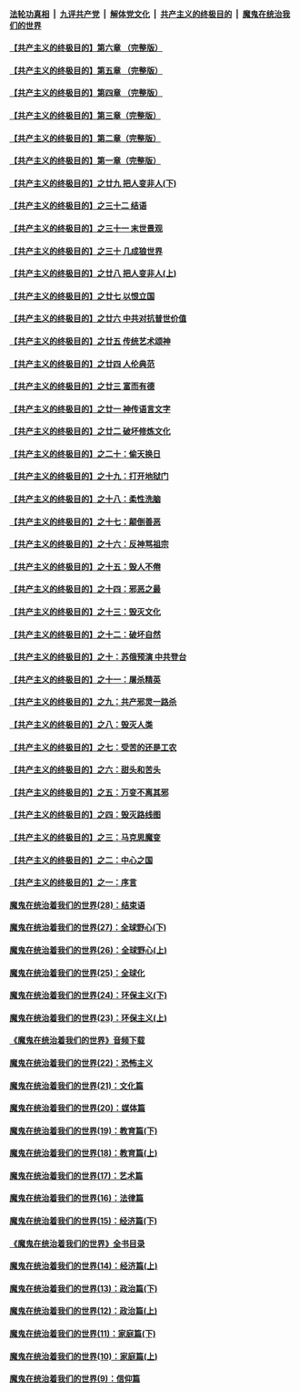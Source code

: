 ####  [法轮功真相](../../../../basic/blob/master/README.md?t=04231201) &nbsp;|&nbsp; [九评共产党](../../../../9ping.md/blob/master/README.md?t=04231201) &nbsp;|&nbsp; [解体党文化](../../../../jtdwh.md/blob/master/README.md?t=04231201)  &nbsp;|&nbsp; [共产主义的终极目的](../../../../gczydzjmd.md/blob/master/README.md?t=04231201) &nbsp;|&nbsp; [魔鬼在统治我们的世界](../../../../mgztzwmdsj.md/blob/master/README.md?t=04231201) 

#### [【共产主义的终极目的】第六章 （完整版）](../pages/nsc422/n11428913.md?t=04231201) 

#### [【共产主义的终极目的】第五章 （完整版）](../pages/nsc422/n11428912.md?t=04231201) 

#### [【共产主义的终极目的】第四章 （完整版）](../pages/nsc422/n11428907.md?t=04231201) 

#### [【共产主义的终极目的】第三章（完整版）](../pages/nsc422/n11428848.md?t=04231201) 

#### [【共产主义的终极目的】第二章（完整版）](../pages/nsc422/n11428831.md?t=04231201) 

#### [【共产主义的终极目的】第一章（完整版）](../pages/nsc422/n11417651.md?t=04231201) 

#### [【共产主义的终极目的】之廿九 把人变非人(下)](../pages/nsc422/n11344140.md?t=04231201) 

#### [【共产主义的终极目的】之三十二 结语](../pages/nsc422/n11360535.md?t=04231201) 

#### [【共产主义的终极目的】之三十一 末世景观](../pages/nsc422/n11351129.md?t=04231201) 

#### [【共产主义的终极目的】之三十 几成狼世界](../pages/nsc422/n11348280.md?t=04231201) 

#### [【共产主义的终极目的】之廿八 把人变非人(上)](../pages/nsc422/n11340492.md?t=04231201) 

#### [【共产主义的终极目的】之廿七 以恨立国](../pages/nsc422/n11336944.md?t=04231201) 

#### [【共产主义的终极目的】之廿六 中共对抗普世价值](../pages/nsc422/n11324785.md?t=04231201) 

#### [【共产主义的终极目的】之廿五 传统艺术颂神](../pages/nsc422/n11296396.md?t=04231201) 

#### [【共产主义的终极目的】之廿四 人伦典范](../pages/nsc422/n11296397.md?t=04231201) 

#### [【共产主义的终极目的】之廿三 富而有德](../pages/nsc422/n11283598.md?t=04231201) 

#### [【共产主义的终极目的】之廿一 神传语言文字](../pages/nsc422/n11263265.md?t=04231201) 

#### [【共产主义的终极目的】之廿二 破坏修炼文化](../pages/nsc422/n11245728.md?t=04231201) 

#### [【共产主义的终极目的】之二十：偷天换日](../pages/nsc422/n11238846.md?t=04231201) 

#### [【共产主义的终极目的】之十九：打开地狱门](../pages/nsc422/n11206376.md?t=04231201) 

#### [【共产主义的终极目的】之十八：柔性洗脑](../pages/nsc422/n11199994.md?t=04231201) 

#### [【共产主义的终极目的】之十七：颠倒善恶](../pages/nsc422/n11179782.md?t=04231201) 

#### [【共产主义的终极目的】之十六：反神骂祖宗](../pages/nsc422/n11166798.md?t=04231201) 

#### [【共产主义的终极目的】之十五：毁人不倦](../pages/nsc422/n11166792.md?t=04231201) 

#### [【共产主义的终极目的】之十四：邪恶之最](../pages/nsc422/n11150249.md?t=04231201) 

#### [【共产主义的终极目的】之十三：毁灭文化](../pages/nsc422/n11135227.md?t=04231201) 

#### [【共产主义的终极目的】之十二：破坏自然](../pages/nsc422/n11135214.md?t=04231201) 

#### [【共产主义的终极目的】之十：苏俄预演 中共登台](../pages/nsc422/n11118424.md?t=04231201) 

#### [【共产主义的终极目的】之十一：屠杀精英](../pages/nsc422/n11118442.md?t=04231201) 

#### [【共产主义的终极目的】之九：共产邪灵一路杀](../pages/nsc422/n11114139.md?t=04231201) 

#### [【共产主义的终极目的】之八：毁灭人类](../pages/nsc422/n11108503.md?t=04231201) 

#### [【共产主义的终极目的】之七：受苦的还是工农](../pages/nsc422/n11101809.md?t=04231201) 

#### [【共产主义的终极目的】之六：甜头和苦头](../pages/nsc422/n11096971.md?t=04231201) 

#### [【共产主义的终极目的】之五：万变不离其邪](../pages/nsc422/n11091285.md?t=04231201) 

#### [【共产主义的终极目的】之四：毁灭路线图](../pages/nsc422/n11086284.md?t=04231201) 

#### [【共产主义的终极目的】之三：马克思魔变](../pages/nsc422/n11061941.md?t=04231201) 

#### [【共产主义的终极目的】之二：中心之国](../pages/nsc422/n11047728.md?t=04231201) 

#### [【共产主义的终极目的】之一：序言](../pages/nsc422/n11086077.md?t=04231201) 

#### [魔鬼在统治着我们的世界(28)：结束语](../pages/nsc422/n10936246.md?t=04231201) 

#### [魔鬼在统治着我们的世界(27)：全球野心(下)](../pages/nsc422/n10928319.md?t=04231201) 

#### [魔鬼在统治着我们的世界(26)：全球野心(上)](../pages/nsc422/n10900318.md?t=04231201) 

#### [魔鬼在统治着我们的世界(25)：全球化](../pages/nsc422/n10788205.md?t=04231201) 

#### [魔鬼在统治着我们的世界(24)：环保主义(下)](../pages/nsc422/n10695307.md?t=04231201) 

#### [魔鬼在统治着我们的世界(23)：环保主义(上)](../pages/nsc422/n10688613.md?t=04231201) 

#### [《魔鬼在统治着我们的世界》音频下载](../pages/nsc422/n10635553.md?t=04231201) 

#### [魔鬼在统治着我们的世界(22)：恐怖主义](../pages/nsc422/n10614727.md?t=04231201) 

#### [魔鬼在统治着我们的世界(21)：文化篇](../pages/nsc422/n10597706.md?t=04231201) 

#### [魔鬼在统治着我们的世界(20)：媒体篇](../pages/nsc422/n10586579.md?t=04231201) 

#### [魔鬼在统治着我们的世界(19)：教育篇(下)](../pages/nsc422/n10564808.md?t=04231201) 

#### [魔鬼在统治着我们的世界(18)：教育篇(上)](../pages/nsc422/n10526970.md?t=04231201) 

#### [魔鬼在统治着我们的世界(17)：艺术篇](../pages/nsc422/n10499093.md?t=04231201) 

#### [魔鬼在统治着我们的世界(16)：法律篇](../pages/nsc422/n10485969.md?t=04231201) 

#### [魔鬼在统治着我们的世界(15)：经济篇(下)](../pages/nsc422/n10469975.md?t=04231201) 

#### [《魔鬼在统治着我们的世界》全书目录](../pages/nsc422/n10464261.md?t=04231201) 

#### [魔鬼在统治着我们的世界(14)：经济篇(上)](../pages/nsc422/n10457370.md?t=04231201) 

#### [魔鬼在统治着我们的世界(13)：政治篇(下)](../pages/nsc422/n10448270.md?t=04231201) 

#### [魔鬼在统治着我们的世界(12)：政治篇(上)](../pages/nsc422/n10444576.md?t=04231201) 

#### [魔鬼在统治着我们的世界(11)：家庭篇(下)](../pages/nsc422/n10440961.md?t=04231201) 

#### [魔鬼在统治着我们的世界(10)：家庭篇(上)](../pages/nsc422/n10435448.md?t=04231201) 

#### [魔鬼在统治着我们的世界(9)：信仰篇](../pages/nsc422/n10432159.md?t=04231201) 

